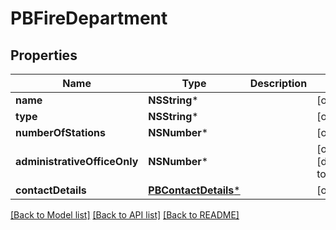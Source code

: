 # PBFireDepartment

## Properties
Name | Type | Description | Notes
------------ | ------------- | ------------- | -------------
**name** | **NSString*** |  | [optional] 
**type** | **NSString*** |  | [optional] 
**numberOfStations** | **NSNumber*** |  | [optional] 
**administrativeOfficeOnly** | **NSNumber*** |  | [optional] [default to @0]
**contactDetails** | [**PBContactDetails***](PBContactDetails.md) |  | [optional] 

[[Back to Model list]](../README.md#documentation-for-models) [[Back to API list]](../README.md#documentation-for-api-endpoints) [[Back to README]](../README.md)


